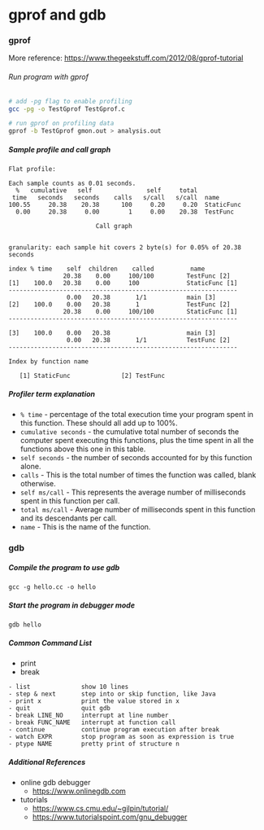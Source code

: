# gprof and gdb

### gprof

More reference: https://www.thegeekstuff.com/2012/08/gprof-tutorial
###### Run program with gprof
```Bash
# add -pg flag to enable profiling
gcc -pg -o TestGprof TestGprof.c

# run gprof on profiling data
gprof -b TestGprof gmon.out > analysis.out

```

##### Sample profile and call graph
```
Flat profile:

Each sample counts as 0.01 seconds.
  %   cumulative   self               self     total
 time   seconds   seconds    calls   s/call   s/call  name
100.55     20.38    20.38      100     0.20     0.20  StaticFunc
  0.00     20.38     0.00        1     0.00    20.38  TestFunc

                        Call graph


granularity: each sample hit covers 2 byte(s) for 0.05% of 20.38 seconds

index % time    self  children    called          name
               20.38    0.00     100/100         TestFunc [2]
[1]    100.0   20.38    0.00     100             StaticFunc [1]
---------------------------------------------------------------
                0.00   20.38       1/1           main [3]
[2]    100.0    0.00   20.38       1             TestFunc [2]
               20.38    0.00     100/100         StaticFunc [1]
---------------------------------------------------------------

[3]    100.0    0.00   20.38                     main [3]
                0.00   20.38       1/1           TestFunc [2]
---------------------------------------------------------------

Index by function name

   [1] StaticFunc              [2] TestFunc
```

##### Profiler term explanation
- `% time` - percentage of the total execution time your program spent in this function. These should all add up to 100%.
- `cumulative seconds` - the cumulative total number of seconds the computer spent executing this functions, plus the time spent in all the functions above this one in this table.
- `self seconds` - the number of seconds accounted for by this function alone.
- `calls` - This is the total number of times the function was called, blank otherwise.
- `self ms/call` - This represents the average number of milliseconds spent in this function per call.
- `total ms/call` - Average number of milliseconds spent in this function and its descendants per call.
- `name` - This is the name of the function.



### gdb

##### Compile the program to use gdb
`gcc -g hello.cc -o hello`

##### Start the program in debugger mode
`gdb hello`

##### Common Command List

- print <variable>
- break

```
- list              show 10 lines
- step & next       step into or skip function, like Java
- print x           print the value stored in x
- quit              quit gdb
- break LINE_NO     interrupt at line number
- break FUNC_NAME   interrupt at function call
- continue          continue program execution after break
- watch EXPR        stop program as soon as expression is true
- ptype NAME        pretty print of structure n
```

##### Additional References
- online gdb debugger
  - https://www.onlinegdb.com
- tutorials
  - https://www.cs.cmu.edu/~gilpin/tutorial/
  - https://www.tutorialspoint.com/gnu_debugger
